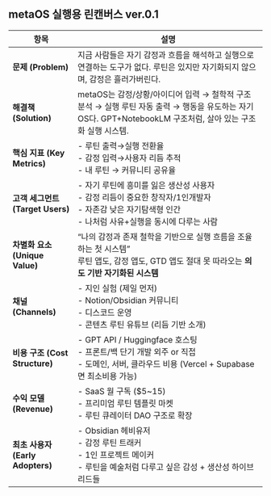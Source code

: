 ##  **metaOS 실행용 린캔버스 ver.0.1**

| 항목                          | 설명                                                                                                           |
| --------------------------- | ------------------------------------------------------------------------------------------------------------ |
| **문제 (Problem)**            | 지금 사람들은 자기 감정과 흐름을 해석하고 실행으로 연결하는 도구가 없다. 루틴은 있지만 자기화되지 않으며, 감정은 흘러가버린다.                                     |
| **해결책 (Solution)**          | metaOS는 감정/상황/아이디어 입력 → 철학적 구조 분석 → 실행 루틴 자동 출력 → 행동을 유도하는 자기 OS다. GPT+NotebookLM 구조처럼, 살아 있는 구조화 실행 시스템.    |
| **핵심 지표 (Key Metrics)**     | - 루틴 출력→실행 전환율  <br>- 감정 입력→사용자 리듬 추적  <br>- 내 루틴 → 커뮤니티 공유율                                                 |
| **고객 세그먼트 (Target Users)**  | - 자기 루틴에 흥미를 잃은 생산성 사용자  <br>- 감정 리듬이 중요한 창작자/1인개발자  <br>- 자존감 낮은 자기탐색형 인간  <br>- 나처럼 사유+실행을 동시에 다루는 사람      |
| **차별화 요소 (Unique Value)**   | “나의 감정과 존재 철학을 기반으로 실행 흐름을 조율하는 첫 시스템”  <br>루틴 앱도, 감정 앱도, GTD 앱도 절대 못 따라오는 **의도 기반 자기화된 시스템**                |
| **채널 (Channels)**           | - 지인 실험 (제일 먼저)  <br>- Notion/Obsidian 커뮤니티  <br>- 디스코드 운영  <br>- 콘텐츠 루틴 유튜브 (리듬 기반 소개)                      |
| **비용 구조 (Cost Structure)**  | - GPT API / Huggingface 호스팅  <br>- 프론트/백 단기 개발 외주 or 직접  <br>- 도메인, 서버, 클라우드 비용 (Vercel + Supabase면 최소비용 가능) |
| **수익 모델 (Revenue)**         | - SaaS 월 구독 ($5~15)  <br>- 프리미엄 루틴 템플릿 마켓  <br>- 루틴 큐레이터 DAO 구조로 확장                                          |
| **최초 사용자 (Early Adopters)** | - Obsidian 헤비유저  <br>- 감정 루틴 트래커  <br>- 1인 프로젝트 메이커  <br>- 루틴을 예술처럼 다루고 싶은 감성 + 생산성 하이브리드들                   |
